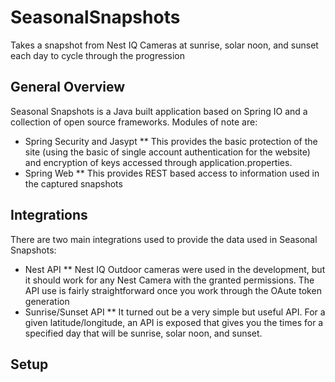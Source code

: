 # SeasonalSnapshots
Takes a snapshot from Nest IQ Cameras at sunrise, solar noon, and sunset each day to cycle through the progression
## General Overview
Seasonal Snapshots is a Java built application based on Spring IO and a collection of open source frameworks.  Modules of note are:
* Spring Security and Jasypt
 ** This provides the basic protection of the site (using the basic of single account authentication for the website) and encryption of keys accessed through application.properties.
 * Spring Web
 ** This provides REST based access to information used in the captured snapshots
## Integrations
There are two main integrations used to provide the data used in Seasonal Snapshots:
* Nest API
** Nest IQ Outdoor cameras were used in the development, but it should work for any Nest Camera with the granted permissions.  The API use is fairly straightforward once you work through the OAute token generation
* Sunrise/Sunset API
** It turned out be a very simple but useful API. For a given latitude/longitude, an API is exposed that gives you the times for a specified day that will be sunrise, solar noon, and sunset.
## Setup
